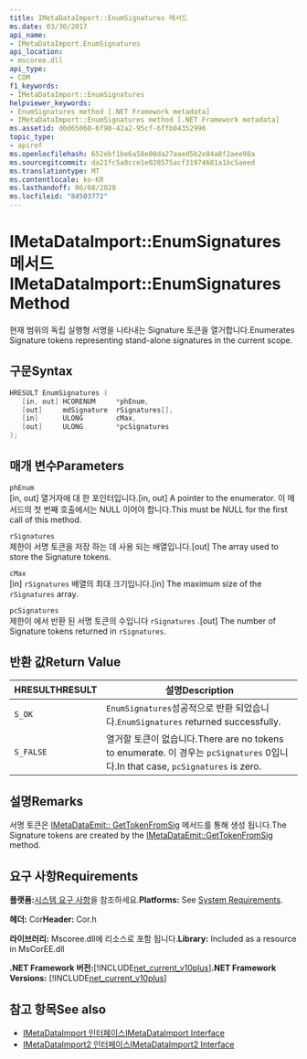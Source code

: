 ```yaml
---
title: IMetaDataImport::EnumSignatures 메서드
ms.date: 03/30/2017
api_name:
- IMetaDataImport.EnumSignatures
api_location:
- mscoree.dll
api_type:
- COM
f1_keywords:
- IMetaDataImport::EnumSignatures
helpviewer_keywords:
- EnumSignatures method [.NET Framework metadata]
- IMetaDataImport::EnumSignatures method [.NET Framework metadata]
ms.assetid: d0d65060-6f90-42a2-95cf-6ffb04352996
topic_type:
- apiref
ms.openlocfilehash: 652ebf1be6a58e08da27aaed5b2e84a8f2aee98a
ms.sourcegitcommit: da21fc5a8cce1e028575acf31974681a1bc5aeed
ms.translationtype: MT
ms.contentlocale: ko-KR
ms.lasthandoff: 06/08/2020
ms.locfileid: "84503772"
---
```

# <a name="imetadataimportenumsignatures-method"></a><span data-ttu-id="630e2-102">IMetaDataImport::EnumSignatures 메서드</span><span class="sxs-lookup"><span data-stu-id="630e2-102">IMetaDataImport::EnumSignatures Method</span></span>
<span data-ttu-id="630e2-103">현재 범위의 독립 실행형 서명을 나타내는 Signature 토큰을 열거합니다.</span><span class="sxs-lookup"><span data-stu-id="630e2-103">Enumerates Signature tokens representing stand-alone signatures in the current scope.</span></span>  
  
## <a name="syntax"></a><span data-ttu-id="630e2-104">구문</span><span class="sxs-lookup"><span data-stu-id="630e2-104">Syntax</span></span>  
  
```cpp  
HRESULT EnumSignatures (  
   [in, out] HCORENUM     *phEnum,  
   [out]     mdSignature  rSignatures[],  
   [in]      ULONG        cMax,  
   [out]     ULONG        *pcSignatures  
);  
```  
  
## <a name="parameters"></a><span data-ttu-id="630e2-105">매개 변수</span><span class="sxs-lookup"><span data-stu-id="630e2-105">Parameters</span></span>  
 `phEnum`  
 <span data-ttu-id="630e2-106">[in, out] 열거자에 대 한 포인터입니다.</span><span class="sxs-lookup"><span data-stu-id="630e2-106">[in, out] A pointer to the enumerator.</span></span> <span data-ttu-id="630e2-107">이 메서드의 첫 번째 호출에서는 NULL 이어야 합니다.</span><span class="sxs-lookup"><span data-stu-id="630e2-107">This must be NULL for the first call of this method.</span></span>  
  
 `rSignatures`  
 <span data-ttu-id="630e2-108">제한이 서명 토큰을 저장 하는 데 사용 되는 배열입니다.</span><span class="sxs-lookup"><span data-stu-id="630e2-108">[out] The array used to store the Signature tokens.</span></span>  
  
 `cMax`  
 <span data-ttu-id="630e2-109">[in] `rSignatures` 배열의 최대 크기입니다.</span><span class="sxs-lookup"><span data-stu-id="630e2-109">[in] The maximum size of the `rSignatures` array.</span></span>  
  
 `pcSignatures`  
 <span data-ttu-id="630e2-110">제한이 에서 반환 된 서명 토큰의 수입니다 `rSignatures` .</span><span class="sxs-lookup"><span data-stu-id="630e2-110">[out] The number of Signature tokens returned in `rSignatures`.</span></span>  
  
## <a name="return-value"></a><span data-ttu-id="630e2-111">반환 값</span><span class="sxs-lookup"><span data-stu-id="630e2-111">Return Value</span></span>  
  
|<span data-ttu-id="630e2-112">HRESULT</span><span class="sxs-lookup"><span data-stu-id="630e2-112">HRESULT</span></span>|<span data-ttu-id="630e2-113">설명</span><span class="sxs-lookup"><span data-stu-id="630e2-113">Description</span></span>|  
|-------------|-----------------|  
|`S_OK`|<span data-ttu-id="630e2-114">`EnumSignatures`성공적으로 반환 되었습니다.</span><span class="sxs-lookup"><span data-stu-id="630e2-114">`EnumSignatures` returned successfully.</span></span>|  
|`S_FALSE`|<span data-ttu-id="630e2-115">열거할 토큰이 없습니다.</span><span class="sxs-lookup"><span data-stu-id="630e2-115">There are no tokens to enumerate.</span></span> <span data-ttu-id="630e2-116">이 경우는 `pcSignatures` 0입니다.</span><span class="sxs-lookup"><span data-stu-id="630e2-116">In that case, `pcSignatures` is zero.</span></span>|  
  
## <a name="remarks"></a><span data-ttu-id="630e2-117">설명</span><span class="sxs-lookup"><span data-stu-id="630e2-117">Remarks</span></span>  
 <span data-ttu-id="630e2-118">서명 토큰은 [IMetaDataEmit:: GetTokenFromSig](imetadataemit-gettokenfromsig-method.md) 메서드를 통해 생성 됩니다.</span><span class="sxs-lookup"><span data-stu-id="630e2-118">The Signature tokens are created by the [IMetaDataEmit::GetTokenFromSig](imetadataemit-gettokenfromsig-method.md) method.</span></span>  
  
## <a name="requirements"></a><span data-ttu-id="630e2-119">요구 사항</span><span class="sxs-lookup"><span data-stu-id="630e2-119">Requirements</span></span>  
 <span data-ttu-id="630e2-120">**플랫폼:**[시스템 요구 사항](../../get-started/system-requirements.md)을 참조하세요.</span><span class="sxs-lookup"><span data-stu-id="630e2-120">**Platforms:** See [System Requirements](../../get-started/system-requirements.md).</span></span>  
  
 <span data-ttu-id="630e2-121">**헤더:** Cor</span><span class="sxs-lookup"><span data-stu-id="630e2-121">**Header:** Cor.h</span></span>  
  
 <span data-ttu-id="630e2-122">**라이브러리:** Mscoree.dll에 리소스로 포함 됩니다.</span><span class="sxs-lookup"><span data-stu-id="630e2-122">**Library:** Included as a resource in MsCorEE.dll</span></span>  
  
 <span data-ttu-id="630e2-123">**.NET Framework 버전:**[!INCLUDE[net_current_v10plus](../../../../includes/net-current-v10plus-md.md)]</span><span class="sxs-lookup"><span data-stu-id="630e2-123">**.NET Framework Versions:** [!INCLUDE[net_current_v10plus](../../../../includes/net-current-v10plus-md.md)]</span></span>  
  
## <a name="see-also"></a><span data-ttu-id="630e2-124">참고 항목</span><span class="sxs-lookup"><span data-stu-id="630e2-124">See also</span></span>

- [<span data-ttu-id="630e2-125">IMetaDataImport 인터페이스</span><span class="sxs-lookup"><span data-stu-id="630e2-125">IMetaDataImport Interface</span></span>](imetadataimport-interface.md)
- [<span data-ttu-id="630e2-126">IMetaDataImport2 인터페이스</span><span class="sxs-lookup"><span data-stu-id="630e2-126">IMetaDataImport2 Interface</span></span>](imetadataimport2-interface.md)
